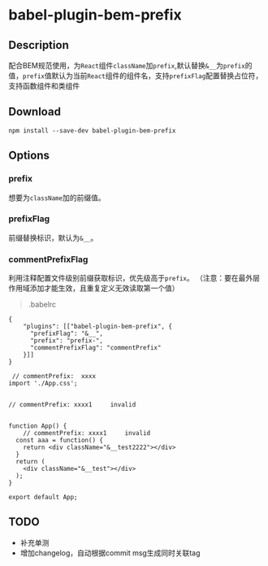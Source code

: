 # babel-plugin-bem-prefix

## Description

配合BEM规范使用，为`React`组件`className`加`prefix`,默认替换`&__`为`prefix`的值，`prefix`值默认为当前`React`组件的组件名，支持`prefixFlag`配置替换占位符，支持函数组件和类组件

## Download
```
npm install --save-dev babel-plugin-bem-prefix
```

## Options

### prefix
想要为`className`加的前缀值。

### prefixFlag
前缀替换标识，默认为`&__`。

### commentPrefixFlag
利用注释配置文件级别前缀获取标识，优先级高于`prefix`。
（注意：要在最外层作用域添加才能生效，且重复定义无效读取第一个值）

> .babelrc
```
{
    "plugins": [["babel-plugin-bem-prefix", {
      "prefixFlag": "&__",
      "prefix": "prefix-",
      "commentPrefixFlag": "commentPrefix"
    }]]
}
```

```
 // commentPrefix:  xxxx
import './App.css';


// commentPrefix: xxxx1     invalid


function App() {
    // commentPrefix: xxxx1     invalid
  const aaa = function() {
    return <div className="&__test2222"></div>
  }
  return (
    <div className="&__test"></div>
  );
}

export default App;

```

## TODO
- 补充单测
- 增加changelog，自动根据commit msg生成同时关联tag
